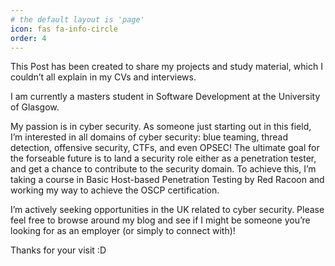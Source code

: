 ```yaml
---
# the default layout is 'page'
icon: fas fa-info-circle
order: 4
---
```


This Post has been created to share my projects and study material, which I couldn’t all explain in my CVs and interviews.

I am currently a masters student in Software Development at the University of Glasgow.

My passion is in cyber security. As someone just starting out in this field, I’m interested in all domains of cyber security: blue teaming, thread detection, offensive security, CTFs, and even OPSEC! The ultimate goal for the forseable future is to land a security role either as a penetration tester, and get a chance to contribute to the security domain. To achieve this, I’m taking a course in Basic Host-based Penetration Testing by Red Racoon and working my way to achieve the OSCP certification.

I’m actively seeking opportunities in the UK related to cyber security. Please feel free to browse around my blog and see if I might be someone you’re looking for as an employer (or simply to connect with)!

Thanks for your visit :D
